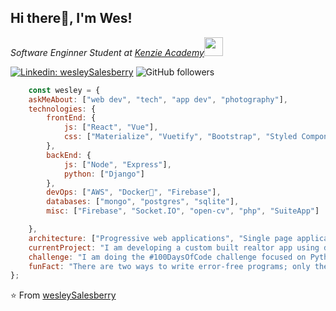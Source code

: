 <h2>Hi there👋, I'm Wes! </h2>

<p><em>Software Enginner Student at <a href="http://https://www.kenzie.academy/">Kenzie Academy</a><img src="https://media.giphy.com/media/fYSnHlufseco8Fh93Z/giphy.gif" width="30"> 
</em></p>

[![Linkedin: wesleySalesberry](https://img.shields.io/badge/-wesleySalesberry-blue?style=flat-square&logo=Linkedin&logoColor=white&link=https://www.linkedin.com/in/wessalesberry/)](https://www.linkedin.com/in/wessalesberry/)
![GitHub followers](https://img.shields.io/github/followers/wesleySalesberry?label=Follow&style=social)

```javascript
    const wesley = {
    askMeAbout: ["web dev", "tech", "app dev", "photography"],
    technologies: {
        frontEnd: {
            js: ["React", "Vue"],
            css: ["Materialize", "Vuetify", "Bootstrap", "Styled Components"]
        },
        backEnd: {
            js: ["Node", "Express"],
            python: ["Django"]
        },
        devOps: ["AWS", "Docker🐳", "Firebase"],
        databases: ["mongo", "postgres", "sqlite"],
        misc: ["Firebase", "Socket.IO", "open-cv", "php", "SuiteApp"]

    },
    architecture: ["Progressive web applications", "Single page applications"],
    currentProject: "I am developing a custom built realtor app using django and javascript",
    challenge: "I am doing the #100DaysOfCode challenge focused on Python and Django",
    funFact: "There are two ways to write error-free programs; only the third one works"
};
```

 ⭐️ From [wesleySalesberry](https://github.com/wesleySalesberry)


